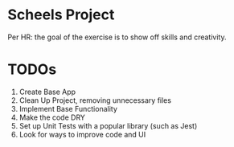 # Scheels Project

Per HR: the goal of the exercise is to show off skills and creativity.

# TODOs

1. Create Base App
2. Clean Up Project, removing unnecessary files
3. Implement Base Functionality
4. Make the code DRY
5. Set up Unit Tests with a popular library (such as Jest)
6. Look for ways to improve code and UI
